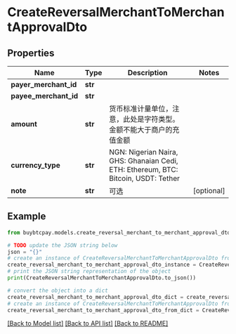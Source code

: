 # CreateReversalMerchantToMerchantApprovalDto


## Properties

Name | Type | Description | Notes
------------ | ------------- | ------------- | -------------
**payer_merchant_id** | **str** |  | 
**payee_merchant_id** | **str** |  | 
**amount** | **str** | 货币标准计量单位，注意，此处是字符类型。金额不能大于商户的充值金额 | 
**currency_type** | **str** | NGN: Nigerian Naira, GHS: Ghanaian Cedi, ETH: Ethereum, BTC: Bitcoin, USDT: Tether | 
**note** | **str** | 可选 | [optional] 

## Example

```python
from buybtcpay.models.create_reversal_merchant_to_merchant_approval_dto import CreateReversalMerchantToMerchantApprovalDto

# TODO update the JSON string below
json = "{}"
# create an instance of CreateReversalMerchantToMerchantApprovalDto from a JSON string
create_reversal_merchant_to_merchant_approval_dto_instance = CreateReversalMerchantToMerchantApprovalDto.from_json(json)
# print the JSON string representation of the object
print(CreateReversalMerchantToMerchantApprovalDto.to_json())

# convert the object into a dict
create_reversal_merchant_to_merchant_approval_dto_dict = create_reversal_merchant_to_merchant_approval_dto_instance.to_dict()
# create an instance of CreateReversalMerchantToMerchantApprovalDto from a dict
create_reversal_merchant_to_merchant_approval_dto_from_dict = CreateReversalMerchantToMerchantApprovalDto.from_dict(create_reversal_merchant_to_merchant_approval_dto_dict)
```
[[Back to Model list]](../README.md#documentation-for-models) [[Back to API list]](../README.md#documentation-for-api-endpoints) [[Back to README]](../README.md)


